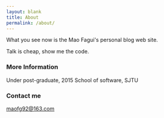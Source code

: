 ```yaml
---
layout: blank
title: About
permalink: /about/
---
```


What you see now is the Mao Fagui's personal blog web site.

Talk is cheap, show me the code.

### More Information

Under post-graduate, 2015
School of software, SJTU

### Contact me

[maofg92@163.com](mailto:maofg92@163.com)